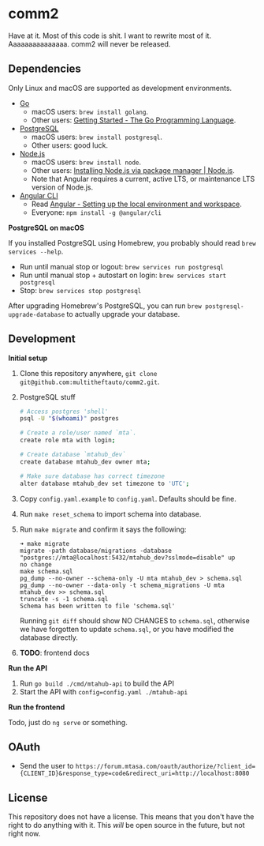 # comm2

Have at it. Most of this code is shit. I want to rewrite most of it. Aaaaaaaaaaaaaaa. comm2 will never be released.

## Dependencies

Only Linux and macOS are supported as development environments.

- [Go](https://golang.org/)
    - macOS users: `brew install golang`.
    - Other users: [Getting Started - The Go Programming Language](https://golang.org/doc/install.html).
- [PostgreSQL](https://www.postgresql.org/)
    - macOS users: `brew install postgresql`.
    - Other users: good luck.
- [Node.js](https://nodejs.org/)
    - macOS users: `brew install node`.
    - Other users: [Installing Node.js via package manager | Node.js](https://nodejs.org/en/download/package-manager/).
    - Note that Angular requires a current, active LTS, or maintenance LTS version of Node.js.
- [Angular CLI](https://angular.io/)
    - Read [Angular - Setting up the local environment and workspace](https://angular.io/guide/setup-local).
    - Everyone: `npm install -g @angular/cli`

**PostgreSQL on macOS**

If you installed PostgreSQL using Homebrew, you probably should read `brew services --help`.

- Run until manual stop or logout: `brew services run postgresql`
- Run until manual stop + autostart on login: `brew services start postgresql`
- Stop: `brew services stop postgresql`

After upgrading Homebrew's PostgreSQL, you can run `brew postgresql-upgrade-database` to actually upgrade your database.

## Development

**Initial setup**

1. Clone this repository anywhere, `git clone git@github.com:multitheftauto/comm2.git`.
2. PostgreSQL stuff
    ```bash
    # Access postgres 'shell'
    psql -U "$(whoami)" postgres

    # Create a role/user named `mta`.
    create role mta with login;

    # Create database `mtahub_dev`
    create database mtahub_dev owner mta;

    # Make sure database has correct timezone
    alter database mtahub_dev set timezone to 'UTC';
    ```
3. Copy `config.yaml.example` to `config.yaml`. Defaults should be fine.
4. Run `make reset_schema` to import schema into database.
5. Run `make migrate` and confirm it says the following:

    ```
    ➜ make migrate
    migrate -path database/migrations -database "postgres://mta@localhost:5432/mtahub_dev?sslmode=disable" up
    no change
    make schema.sql
    pg_dump --no-owner --schema-only -U mta mtahub_dev > schema.sql
    pg_dump --no-owner --data-only -t schema_migrations -U mta mtahub_dev >> schema.sql
    truncate -s -1 schema.sql
    Schema has been written to file 'schema.sql'
    ```

    Running `git diff` should show NO CHANGES to `schema.sql`,
    otherwise we have forgotten to update `schema.sql`,
    or you have modified the database directly.
6. **TODO**: frontend docs

**Run the API**

1. Run `go build ./cmd/mtahub-api` to build the API
2. Start the API with `config=config.yaml ./mtahub-api`

**Run the frontend**

Todo, just do `ng serve` or something.

## OAuth

- Send the user to `https://forum.mtasa.com/oauth/authorize/?client_id={CLIENT_ID}&response_type=code&redirect_uri=http://localhost:8080`

## License

This repository does not have a license. This means that you don't have the right to do anything with it. This _will_ be open source in the future, but not right now.
